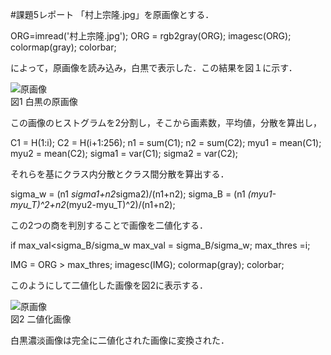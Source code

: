#課題5レポート
「村上宗隆.jpg」を原画像とする．

ORG=imread('村上宗隆.jpg');
ORG = rgb2gray(ORG);
imagesc(ORG); colormap(gray); colorbar;

によって，原画像を読み込み，白黒で表示した．この結果を図１に示す．

![原画像](https://github.com/Kobayashi-Takahiro-Training/FILE/blob/master/kadai3_0.jpg)  
図1 白黒の原画像

この画像のヒストグラムを2分割し，そこから画素数，平均値，分散を算出し，

C1 = H(1:i); 
C2 = H(i+1:256);
n1 = sum(C1); 
n2 = sum(C2);
myu1 = mean(C1); 
myu2 = mean(C2);
sigma1 = var(C1); 
sigma2 = var(C2);

それらを基にクラス内分散とクラス間分散を算出する．

sigma_w = (n1 *sigma1+n2*sigma2)/(n1+n2); 
sigma_B = (n1 *(myu1-myu_T)^2+n2*(myu2-myu_T)^2)/(n1+n2); 

この2つの商を判別することで画像を二値化する．

if max_val<sigma_B/sigma_w
max_val = sigma_B/sigma_w;
max_thres =i;

IMG = ORG > max_thres;
imagesc(IMG); colormap(gray); colorbar;

このようにして二値化した画像を図2に表示する．

![原画像](https://github.com/Kobayashi-Takahiro-Training/FILE/blob/master/kadai5.jpg)  
図2 二値化画像

白黒濃淡画像は完全に二値化された画像に変換された．